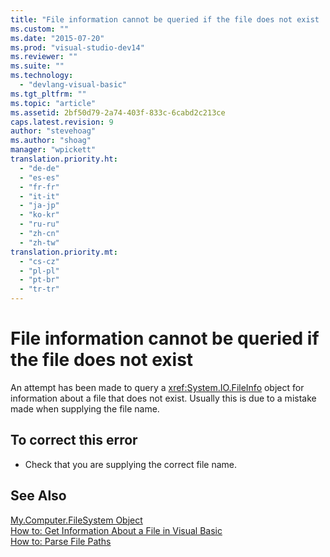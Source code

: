 ```yaml
---
title: "File information cannot be queried if the file does not exist | Microsoft Docs"
ms.custom: ""
ms.date: "2015-07-20"
ms.prod: "visual-studio-dev14"
ms.reviewer: ""
ms.suite: ""
ms.technology: 
  - "devlang-visual-basic"
ms.tgt_pltfrm: ""
ms.topic: "article"
ms.assetid: 2bf50d79-2a74-403f-833c-6cabd2c213ce
caps.latest.revision: 9
author: "stevehoag"
ms.author: "shoag"
manager: "wpickett"
translation.priority.ht: 
  - "de-de"
  - "es-es"
  - "fr-fr"
  - "it-it"
  - "ja-jp"
  - "ko-kr"
  - "ru-ru"
  - "zh-cn"
  - "zh-tw"
translation.priority.mt: 
  - "cs-cz"
  - "pl-pl"
  - "pt-br"
  - "tr-tr"
---
```

# File information cannot be queried if the file does not exist
An attempt has been made to query a <xref:System.IO.FileInfo> object for information about a file that does not exist. Usually this is due to a mistake made when supplying the file name.  
  
## To correct this error  
  
-   Check that you are supplying the correct file name.  
  
## See Also  
 [My.Computer.FileSystem Object](../../visual-basic/language-reference/objects/my-computer-filesystem-object.md)   
 [How to: Get Information About a File in Visual Basic](http://msdn.microsoft.com/en-us/ca0720ec-f40e-4c11-9748-0ce1685c78f0)   
 [How to: Parse File Paths](../../visual-basic/developing-apps/programming/drives-directories-files/how-to-parse-file-paths.md)